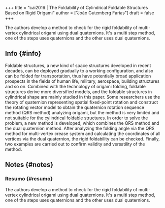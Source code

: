 +++
title = "cai2016 | The Foldability of Cylindrical Foldable Structures Based on Rigid Origami"
author = ["João Gutemberg Farias"]
draft = false
+++

The authors develop a method to check for the rigid foldability of multi-vertex cylindrical origami using dual quaternions. It's a multi step method, one of the steps uses quaternions and the other uses dual quaternions.


## Info {#info}

Foldable structures, a new kind of space structures developed in recent decades, can be deployed gradually to a working configuration, and also can be folded for transportation, thus have potentially broad application prospects in the fields of human life, military, aerospace, building structures and so on. Combined with the technology of origami folding, foldable structures derive more diversified models, and the foldable structures in cylindrical shape are mainly studied in this paper. Some researchers use the theory of quaternion representing spatial fixed-point rotation and construct the rotating vector model to obtain the quaternion rotation sequence method (QRS method) analyzing origami, but the method is very limited and not suitable for the cylindrical foldable structures. In order to solve the problem, a new method is developed, which combines the QRS method and the dual quaternion method. After analyzing the folding angle via the QRS method for multi-vertex crease system and calculating the coordinates of all vertices via the dual quaternion, the rigid foldability can be checked. Finally, two examples are carried out to confirm validity and versatility of the method.


## Notes {#notes}


### Resumo {#resumo}

The authors develop a method to check for the rigid foldability of multi-vertex cylindrical origami using dual quaternions. It's a multi step method, one of the steps uses quaternions and the other uses dual quaternions.
